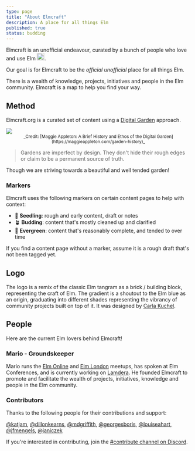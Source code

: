 ```yaml
---
type: page
title: "About Elmcraft"
description: A place for all things Elm
published: true
status: budding
---
```


Elmcraft is an unofficial endeavour, curated by a bunch of people who love and use Elm <img width="20" src="/images/elmcraft-heart-transparent.png" />.

Our goal is for Elmcraft to be the _official unofficial_ place for all things Elm.

There is a wealth of knowledge, projects, initiatives and people in the Elm community. Elmcraft is a map to help you find your way.


## Method

Elmcraft.org is a curated set of content using a [Digital Garden](https://maggieappleton.com/garden-history) approach.

<img maxwidth="600" src="/images/digital-garden.png" />

<center>
<small>
  _Credit: [Maggie Appleton: A Brief History and Ethos of the Digital Garden](https://maggieappleton.com/garden-history)_
</small>
</center>

> Gardens are imperfect by design. They don't hide their rough edges or claim to be a permanent source of truth.

Though we are striving towards a beautiful and well tended garden!


### Markers

Elmcraft uses the following markers on certain content pages to help with context:

- 🌱 **Seedling**: rough and early content, draft or notes
- 🪴 **Budding**: content that's mostly cleaned up and clarified
- 🌳 **Evergreen**: content that's reasonably complete, and tended to over time

If you find a content page without a marker, assume it is a rough draft that's not been tagged yet.


## Logo

The logo is a remix of the classic Elm tangram as a brick / building block, representing the craft of Elm. The gradient is a shoutout to the Elm blue as an origin, graduating into different shades representing the vibrancy of community projects built on top of it. It was designed by [Carla Kuchel](https://dribbble.com/carlakuchel).


## People

Here are the current Elm lovers behind Elmcraft!


### Mario - Groundskeeper

Mario runs the [Elm Online](https://meetdown.app/group/10561/Elm-Online-Meetup) and [Elm London](https://www.meetup.com/Elm-London-Meetup/) meetups, has spoken at Elm Conferences, and is currently working on [Lamdera](https://lamdera.com). He founded Elmcraft to promote and facilitate the wealth of projects, initiatives, knowledge and people in the Elm community.


### Contributors

Thanks to the following people for their contributions and support:

[@katjam](https://github.com/katjam), [@dillonkearns](https://github.com/dillonkearns), [@mdgriffith](https://github.com/mdgriffith), [@georgesboris](https://github.com/georgesboris), [@louiseahart](https://github.com/louiseahart), [@jfmengels](https://github.com/jfmengels), [@janiczek](https://github.com/Janiczek)

If you're interested in contributing, join the [#contribute channel on Discord](/discuss).
